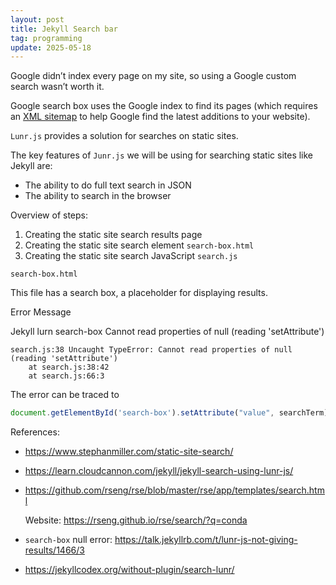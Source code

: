 ```yaml
---
layout: post
title: Jekyll Search bar
tag: programming
update: 2025-05-18
---
```


Google didn’t index every page on my site, so using a Google custom search wasn’t worth it. 

Google search box uses the Google index to find its pages (which requires an [XML sitemap](https://jekyllcodex.org/without-plugin/sitemap) to help Google find the latest additions to your website).

`Lunr.js` provides a solution for searches on static sites.

The key features of `Junr.js` we will be using for searching static sites like Jekyll are:

- The ability to do full text search in JSON
- The ability to search in the browser

Overview of steps:

1. Creating the static site search results page
2. Creating the static site search element `search-box.html`
3. Creating the static site search JavaScript `search.js`



`search-box.html`

This file has a search box, a placeholder for displaying results.



Error Message

Jekyll lurn search-box Cannot read properties of null (reading 'setAttribute')

```
search.js:38 Uncaught TypeError: Cannot read properties of null (reading 'setAttribute')
    at search.js:38:42
    at search.js:66:3
```

The error can be traced to

```js
document.getElementById('search-box').setAttribute("value", searchTerm);
```





References:

- <https://www.stephanmiller.com/static-site-search/>

- <https://learn.cloudcannon.com/jekyll/jekyll-search-using-lunr-js/>

- <https://github.com/rseng/rse/blob/master/rse/app/templates/search.html>

  Website: <https://rseng.github.io/rse/search/?q=conda>

- `search-box` null error: <https://talk.jekyllrb.com/t/lunr-js-not-giving-results/1466/3>

- <https://jekyllcodex.org/without-plugin/search-lunr/>